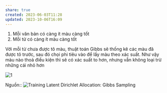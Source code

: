 ```yaml
---
share: true
created: 2023-06-03T11:28
updated: 2023-10-06T16:09
---
```


1. Mỗi văn bản có càng ít màu càng tốt
2. Mỗi từ có càng ít màu càng tốt

Với mỗi từ chưa được tô màu, thuật toán Gibbs sẽ thống kê các màu đã được tô trước, sau đó chọi phi tiêu vào để lấy màu theo xác suất. Như vậy màu nào thoả điều kiện thì sẽ có xác suất to hơn, nhưng vẫn không loại trừ những cái nhỏ hơn

![1](https://i.stack.imgur.com/BfTJjm.png)

Nguồn:: ![Training Latent Dirichlet Allocation: Gibbs Sampling](https://www.youtube.com/watch?v=BaM1uiCpj_E&t=452s)
